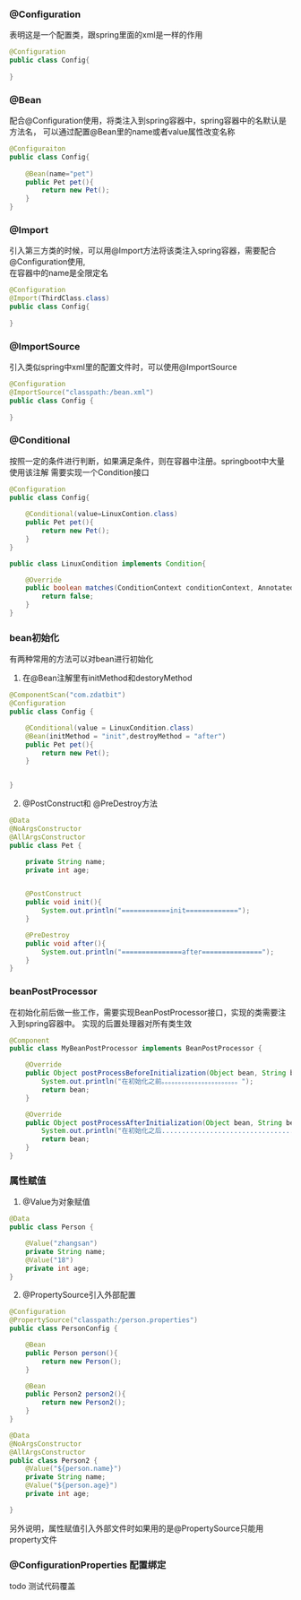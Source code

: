 ### @Configuration
表明这是一个配置类，跟spring里面的xml是一样的作用
```java
@Configuration
public class Config{
    
}
```

### @Bean
配合@Configuration使用，将类注入到spring容器中，spring容器中的名默认是方法名，
可以通过配置@Bean里的name或者value属性改变名称
```java
@Configuraiton
public class Config{
    
    @Bean(name="pet")
    public Pet pet(){
        return new Pet();
    }
}
```
### @Import
引入第三方类的时候，可以用@Import方法将该类注入spring容器，需要配合@Configuration使用,  
在容器中的name是全限定名
```java
@Configuration
@Import(ThirdClass.class)
public class Config{
    
}
```

### @ImportSource
引入类似spring中xml里的配置文件时，可以使用@ImportSource
````java
@Configuration
@ImportSource("classpath:/bean.xml")
public class Config {
    
}
````

### @Conditional
按照一定的条件进行判断，如果满足条件，则在容器中注册。springboot中大量使用该注解
需要实现一个Condition接口
```java
@Configuration
public class Config{
    
    @Conditional(value=LinuxContion.class)
    public Pet pet(){
        return new Pet();
    }
}

public class LinuxCondition implements Condition{

    @Override
    public boolean matches(ConditionContext conditionContext, AnnotatedTypeMetadata annotatedTypeMetadata) {
        return false;
    }
}
```

### bean初始化
有两种常用的方法可以对bean进行初始化
1. 在@Bean注解里有initMethod和destoryMethod
```java
@ComponentScan("com.zdatbit")
@Configuration
public class Config {

    @Conditional(value = LinuxCondition.class)
    @Bean(initMethod = "init",destroyMethod = "after")
    public Pet pet(){
        return new Pet();
    }


}
```

2. @PostConstruct和 @PreDestroy方法
```java
@Data
@NoArgsConstructor
@AllArgsConstructor
public class Pet {

    private String name;
    private int age;


    @PostConstruct
    public void init(){
        System.out.println("============init=============");
    }

    @PreDestroy
    public void after(){
        System.out.println("===============after===============");
    }
}
```


### beanPostProcessor
在初始化前后做一些工作，需要实现BeanPostProcessor接口，实现的类需要注入到spring容器中。
实现的后置处理器对所有类生效
```java
@Component
public class MyBeanPostProcessor implements BeanPostProcessor {

    @Override
    public Object postProcessBeforeInitialization(Object bean, String beanName) throws BeansException {
        System.out.println("在初始化之前。。。。。。。。。。。。。。。。。。。。。。。");
        return bean;
    }

    @Override
    public Object postProcessAfterInitialization(Object bean, String beanName) throws BeansException {
        System.out.println("在初始化之后...................................");
        return bean;
    }
}

```

### 属性赋值
1. @Value为对象赋值
```java
@Data
public class Person {

    @Value("zhangsan")
    private String name;
    @Value("18")
    private int age;
}
```

2. @PropertySource引入外部配置
```java
@Configuration
@PropertySource("classpath:/person.properties")
public class PersonConfig {

    @Bean
    public Person person(){
        return new Person();
    }

    @Bean
    public Person2 person2(){
        return new Person2();
    }
}

@Data
@NoArgsConstructor
@AllArgsConstructor
public class Person2 {
    @Value("${person.name}")
    private String name;
    @Value("${person.age}")
    private int age;

}
```
另外说明，属性赋值引入外部文件时如果用的是@PropertySource只能用property文件
### @ConfigurationProperties 配置绑定
todo 
测试代码覆盖